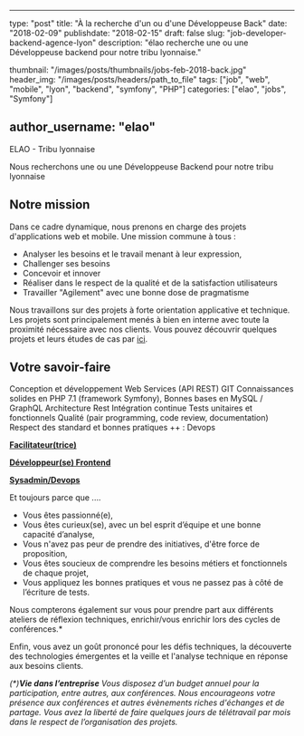 ﻿
---
type:           "post"
title:          "À la recherche d'un ou d'une Développeuse Back"
date:           "2018-02-09"
publishdate:    "2018-02-15"
draft:          false
slug:           "job-developer-backend-agence-lyon"
description:    "élao recherche une ou une Développeuse backend pour notre tribu lyonnaise."

thumbnail:      "/images/posts/thumbnails/jobs-feb-2018-back.jpg"
header_img:     "/images/posts/headers/path_to_file"
tags:           ["job", "web", "mobile", "lyon", "backend", "symfony", "PHP"]
categories:     ["elao", "jobs", "Symfony"]

author_username:    "elao"
---

ELAO - Tribu lyonnaise

Nous recherchons une ou une Développeuse Backend pour notre tribu lyonnaise

## Notre mission

Dans ce cadre dynamique, nous prenons en charge des projets  d'applications web et mobile. Une mission commune à tous :
- Analyser les besoins et le travail menant à leur expression,
- Challenger ses besoins
- Concevoir et innover
- Réaliser dans le respect de la qualité et de la satisfaction utilisateurs
- Travailler "Agilement" avec une bonne dose de pragmatisme

Nous travaillons sur des projets à forte orientation applicative et technique. Les projets sont principalement menés à bien en interne avec toute la proximité nécessaire avec nos clients.
Vous pouvez découvrir quelques projets et leurs études de cas par [ici](https://www.elao.com/fr/nos-experiences/). 

## Votre savoir-faire

Conception et développement
Web Services (API REST)
GIT
Connaissances solides en PHP 7.1 (framework Symfony),
Bonnes bases en MySQL / GraphQL
Architecture Rest
Intégration continue
Tests unitaires et fonctionnels
Qualité (pair programming, code review, documentation)
Respect des standard et bonnes pratiques
++ : Devops

                  
[**Facilitateur(trice)**](/fr/elao/job-facilitateur-agence-lyon) 

[**Développeur(se) Frontend**](/fr/elao/job-developer-frontend-agence-lyon) 

[**Sysadmin/Devops**](/fr/elao/job-adminsys-agence-lyon) 

Et toujours parce que ....
- Vous êtes passionné(e),
- Vous êtes curieux(se), avec un bel esprit d’équipe et une bonne capacité d’analyse,
- Vous n'avez pas peur de prendre des initiatives, d'être force de proposition, 
- Vous êtes soucieux de comprendre les besoins métiers et fonctionnels de chaque projet,
- Vous appliquez les bonnes pratiques et vous ne passez pas à côté de l’écriture de tests.

Nous compterons également sur vous pour prendre part aux différents ateliers de réflexion techniques, enrichir/vous enrichir lors des cycles de conférences.*

Enfin, vous avez un goût prononcé pour les défis techniques, la découverte des technologies émergentes et la veille et l'analyse technique en réponse aux besoins clients.

_(*)**Vie dans l’entreprise**_
_Vous disposez d’un budget annuel pour la participation, entre autres, aux conférences. Nous encourageons votre présence aux conférences et autres évènements riches d'échanges et de partage. 
Vous avez la liberté de faire quelques jours de télétravail par mois dans le respect de l’organisation des projets._
